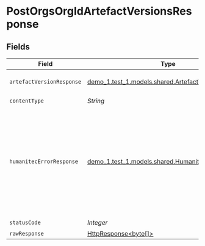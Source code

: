 # PostOrgsOrgIdArtefactVersionsResponse


## Fields

| Field                                                                                                                       | Type                                                                                                                        | Required                                                                                                                    | Description                                                                                                                 |
| --------------------------------------------------------------------------------------------------------------------------- | --------------------------------------------------------------------------------------------------------------------------- | --------------------------------------------------------------------------------------------------------------------------- | --------------------------------------------------------------------------------------------------------------------------- |
| `artefactVersionResponse`                                                                                                   | [demo_1.test_1.models.shared.ArtefactVersionResponse](../../models/shared/ArtefactVersionResponse.md)                       | :heavy_minus_sign:                                                                                                          | An Artefact Version.<br/><br/>                                                                                              |
| `contentType`                                                                                                               | *String*                                                                                                                    | :heavy_check_mark:                                                                                                          | N/A                                                                                                                         |
| `humanitecErrorResponse`                                                                                                    | [demo_1.test_1.models.shared.HumanitecErrorResponse](../../models/shared/HumanitecErrorResponse.md)                         | :heavy_minus_sign:                                                                                                          | Either one or more request body parameters are missing or invalid, or the requested payload is not provided or malformed.<br/><br/> |
| `statusCode`                                                                                                                | *Integer*                                                                                                                   | :heavy_check_mark:                                                                                                          | N/A                                                                                                                         |
| `rawResponse`                                                                                                               | [HttpResponse<byte[]>](https://docs.oracle.com/en/java/javase/11/docs/api/java.net.http/java/net/http/HttpResponse.html)    | :heavy_minus_sign:                                                                                                          | N/A                                                                                                                         |